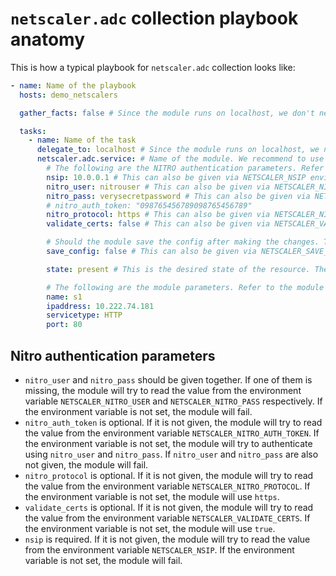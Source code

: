 # `netscaler.adc` collection playbook anatomy

This is how a typical playbook for `netscaler.adc` collection looks like:

```yaml
- name: Name of the playbook
  hosts: demo_netscalers

  gather_facts: false # Since the module runs on localhost, we don't need to gather facts

  tasks:
    - name: Name of the task
      delegate_to: localhost # Since the module runs on localhost, we need to delegate the task to localhost
      netscaler.adc.service: # Name of the module. We recommend to use the fully qualified name of the module
        # The following are the NITRO authentication parameters. Refer to the module documentation for the list of supported parameters.
        nsip: 10.0.0.1 # This can also be given via NETSCALER_NSIP environment variable
        nitro_user: nitrouser # This can also be given via NETSCALER_NITRO_USER environment variable
        nitro_pass: verysecretpassword # This can also be given via NETSCALER_NITRO_PASS environment variable
        # nitro_auth_token: "098765456789098765456789"
        nitro_protocol: https # This can also be given via NETSCALER_NITRO_PROTOCOL environment variable
        validate_certs: false # This can also be given via NETSCALER_VALIDATE_CERTS environment variable

        # Should the module save the config after making the changes. This is optional. Default is false.
        save_config: false # This can also be given via NETSCALER_SAVE_CONFIG environment variable

        state: present # This is the desired state of the resource. The module will make sure that the resource is in this state. Valid values are `present`, `absent`, `enabled`, `disabled`, `imported`, `created`. However, not all modules support all the states. Refer to the module documentation for the supported states.

        # The following are the module parameters. Refer to the module documentation for the list of supported parameters.
        name: s1
        ipaddress: 10.222.74.181
        servicetype: HTTP
        port: 80
```

## Nitro authentication parameters

- `nitro_user` and `nitro_pass` should be given together. If one of them is missing, the module will try to read the value from the environment variable `NETSCALER_NITRO_USER` and `NETSCALER_NITRO_PASS` respectively. If the environment variable is not set, the module will fail.
- `nitro_auth_token` is optional. If it is not given, the module will try to read the value from the environment variable `NETSCALER_NITRO_AUTH_TOKEN`. If the environment variable is not set, the module will try to authenticate using `nitro_user` and `nitro_pass`. If `nitro_user` and `nitro_pass` are also not given, the module will fail.
- `nitro_protocol` is optional. If it is not given, the module will try to read the value from the environment variable `NETSCALER_NITRO_PROTOCOL`. If the environment variable is not set, the module will use `https`.
- `validate_certs` is optional. If it is not given, the module will try to read the value from the environment variable `NETSCALER_VALIDATE_CERTS`. If the environment variable is not set, the module will use `true`.
- `nsip` is required. If it is not given, the module will try to read the value from the environment variable `NETSCALER_NSIP`. If the environment variable is not set, the module will fail.
